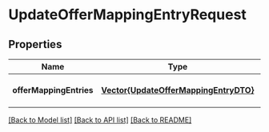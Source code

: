 # UpdateOfferMappingEntryRequest


## Properties
Name | Type | Description | Notes
------------ | ------------- | ------------- | -------------
**offerMappingEntries** | [**Vector{UpdateOfferMappingEntryDTO}**](UpdateOfferMappingEntryDTO.md) | Информация о товарах в каталоге. | [default to nothing]


[[Back to Model list]](../README.md#models) [[Back to API list]](../README.md#api-endpoints) [[Back to README]](../README.md)


